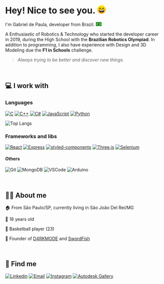 # Hey! Nice to see you. ![Smile Face](./assets/animation.gif)

I'm Gabriel de Paula, developer from Brazil. ![Brazil Flag](./assets/brazil.png)

A Enthusiastic of Robotics & Technology who started the developer career in 2019, during the High School with the **Brazilian Robotics Olympiad**. In addition to programming, I also have experience with Design and 3D Modeling due the **F1 in Schools** challenge.

> *Always trying to be better and discover new things.*

&nbsp;

## 💻 I work with
  
### Languages

[![C](https://img.shields.io/badge/C-7f8b99?style=for-the-badge&logo=c&logoColor=white)](https://github.com/gabriel-dp?tab=repositories&language=C)
[![C++](https://img.shields.io/badge/C++-004482?style=for-the-badge&logo=cplusplus&logoColor=white)](https://github.com/gabriel-dp?tab=repositories&language=C%2B%2B)
[![C#](https://img.shields.io/badge/C%23-05930c?style=for-the-badge&logo=csharp&logoColor=white)](https://github.com/gabriel-dp?tab=repositories&language=C%23)
[![JavaScript](https://img.shields.io/badge/JavaScript-f7df1e?style=for-the-badge&logo=javascript&logoColor=black)](https://github.com/gabriel-dp?tab=repositories&language=JavaScript)
[![Python](https://img.shields.io/badge/Python-3772a3?style=for-the-badge&logo=python&logoColor=ffd040)](https://github.com/gabriel-dp?tab=repositories&language=Python)

![Top Langs](https://github-readme-stats.vercel.app/api/top-langs/?username=gabriel-dp&layout=compact&theme=github_dark&langs_count=4)

### Frameworks and libs

[![React](https://img.shields.io/badge/React-61dbfb?style=for-the-badge&logo=react&logoColor=black)](https://github.com/gabriel-dp?tab=repositories&q=React)
[![Express](https://img.shields.io/badge/Express-303030?style=for-the-badge&logo=express&logoColor=white)](https://github.com/gabriel-dp?tab=repositories&q=Express)
[![styled-components](https://img.shields.io/badge/styled--components-DB7093?style=for-the-badge&logo=styled-components&logoColor=white)](https://github.com/gabriel-dp?tab=repositories&q=styled-components)
[![Three.js](https://img.shields.io/badge/Three.js-000000?style=for-the-badge&logo=three.js&logoColor=white)](https://github.com/gabriel-dp?tab=repositories&q=threejs)
[![Selenium](https://img.shields.io/badge/Selenium-43b02a?style=for-the-badge&logo=selenium&logoColor=white)](https://github.com/gabriel-dp?tab=repositories&q=selenium)

#### Others

![Git](https://img.shields.io/badge/Git-de4c36?style=for-the-badge&logo=git&logoColor=white)
![MongoDB](https://img.shields.io/badge/MongoDB-589636?style=for-the-badge&logo=mongodb&logoColor=white)
![VSCode](https://img.shields.io/badge/VSCODE-0078d7?style=for-the-badge&logo=visualstudiocode&logoColor=white)
![Arduino](https://img.shields.io/badge/Arduino-00979C?style=for-the-badge&logo=arduino&logoColor=white)

&nbsp;

## 🙋‍♂️ About me

🏠 From São Paulo/SP, currently living in São João Del Rei/MG

👶 18 years old

🏀 Basketball player (23)

🤖 Founder of [D4RKMODE](https://github.com/D4RKMODE) and [SwordFish](https://www.instagram.com/swordfish.vca/)

&nbsp;

## 🔎 Find me

[![Linkedin](https://img.shields.io/badge/Linkedin-0e76a8?style=for-the-badge&logo=linkedin&logoColor=white)](https://www.linkedin.com/in/gabriel-de-paula-meira/)
[![Email](https://img.shields.io/badge/-Email-C33027?style=for-the-badge&logo=Gmail&logoColor=white)](mailto:gabriel.meira.2004@gmail.com)
[![Instagram](https://img.shields.io/badge/Instagram-E4405F?style=for-the-badge&logo=instagram&logoColor=white)](https://www.instagram.com/gabs_dp_/)
[![Autodesk Gallery](https://img.shields.io/badge/Autodesk%20Gallery-succes?style=for-the-badge&logo=Autodesk&logoColor=white)](https://gallery.autodesk.com/users/3WM6R3R9PCV8)
